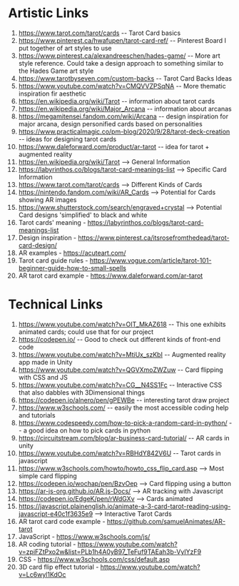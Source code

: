 # Artistic Links
1. https://www.tarot.com/tarot/cards -- Tarot Card basics
2. https://www.pinterest.ca/hwafupen/tarot-card-ref/ -- Pinterest Board I put together of art styles to use
3. https://www.pinterest.ca/alexandreeschen/hades-game/ -- More art style reference.  Could take a design approach to something similar to the Hades Game art style
4. https://www.tarotbyseven.com/custom-backs -- Tarot Card Backs Ideas
5. https://www.youtube.com/watch?v=CMQVVZPSqNA -- More thematic inspiration fir aesthetic
6. https://en.wikipedia.org/wiki/Tarot -- information about tarot cards
7. https://en.wikipedia.org/wiki/Major_Arcana -- information about arcanas
8. https://megamitensei.fandom.com/wiki/Arcana -- design inspiration for major arcana, design personified cards based on personalities
9. https://www.practicalmagic.co/pm-blog/2020/9/28/tarot-deck-creation -- ideas for designing tarot cards
10. https://www.daleforward.com/product/ar-tarot -- idea for tarot + augmented reality
11. https://en.wikipedia.org/wiki/Tarot --> General Information
12. https://labyrinthos.co/blogs/tarot-card-meanings-list --> Specific Card Information
13. https://www.tarot.com/tarot/cards --> Different Kinds of Cards
14. https://nintendo.fandom.com/wiki/AR_Cards --> Potential for Cards showing AR images
15. https://www.shutterstock.com/search/engraved+crystal --> Potential Card designs 'simplified' to black and white
16. Tarot cards' meaning - https://labyrinthos.co/blogs/tarot-card-meanings-list
17. Design inspiration - https://www.pinterest.ca/itsrosefromthedead/tarot-card-design/
18. AR examples - https://acuteart.com/
19. Tarot card guide rules - https://www.vogue.com/article/tarot-101-beginner-guide-how-to-small-spells
20. AR tarot card example - https://www.daleforward.com/ar-tarot

# Technical Links

1. https://www.youtube.com/watch?v=OIT_MkAZ618 -- This one exhibits animated cards; could use that for our project
2. https://codepen.io/ -- Good to check out different kinds of front-end code
3. https://www.youtube.com/watch?v=MtiUx_szKbI -- Augmented reality app made in Unity
4. https://www.youtube.com/watch?v=QGVXmoZWZuw -- Card flipping with CSS and JS
5. https://www.youtube.com/watch?v=CG__N4SS1Fc -- Interactive CSS that also dabbles with 3Dimensional things
6. https://codepen.io/alnero/pen/gPEWBe -- interesting tarot draw project
7. https://www.w3schools.com/ -- easily the most accessible coding help and tutorials
8. https://www.codespeedy.com/how-to-pick-a-random-card-in-python/ -- a good idea on how to pick cards in python
9. https://circuitstream.com/blog/ar-business-card-tutorial/ -- AR cards in unity
10. https://www.youtube.com/watch?v=RBHdY842V6U -- Tarot cards in javascript
11. https://www.w3schools.com/howto/howto_css_flip_card.asp --> Most simple card flipping
12. https://codepen.io/wochap/pen/BzvOep --> Card flipping using a button
13. https://ar-js-org.github.io/AR.js-Docs/ --> AR tracking with Javascript
14. https://codepen.io/EdgeK/pen/rWdGXv --> Cards animated
15. https://javascript.plainenglish.io/animate-a-3-card-tarot-reading-using-javascript-e40c1f3635e9 --> Interactive Tarot Cards
16. AR tarot card code example - https://github.com/samuelAnimates/AR-tarot
17. JavaScript - https://www.w3schools.com/js/
18. AR coding tutorial - https://www.youtube.com/watch?v=zpiFZtPxo2w&list=PLb1h4A0yB97_TeFuf9TAEah3b-VyIYzF9
19. CSS - https://www.w3schools.com/css/default.asp
20. 3D card flip effect tutorial - https://www.youtube.com/watch?v=Lc6wyl1KdOc
